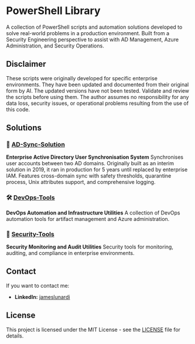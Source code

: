 # PowerShell Library

A collection of PowerShell scripts and automation solutions developed to solve real-world problems in a production environment. Built from a Security Engineering perspective to assist with AD Management, Azure Administration, and Security Operations.

## Disclaimer

These scripts were originally developed for specific enterprise environments. They have been updated and documented from their original form by AI. The updated versions have not been tested. Validate and review the scripts before using them. The author assumes no responsibility for any data loss, security issues, or operational problems resulting from the use of this code.

## Solutions

### 🔄 [AD-Sync-Solution](AD-Sync-Solution/)
**Enterprise Active Directory User Synchronisation System**
Synchronises user accounts between two AD domains. Originally built as an interim solution in 2019, it ran in production for 5 years until replaced by enterprise IAM.
Features cross-domain sync with safety thresholds, quarantine process, Unix attributes support, and comprehensive logging.

### 🛠️ [DevOps-Tools](DevOps-Tools/)
**DevOps Automation and Infrastructure Utilities**
A collection of DevOps automation tools for artifact management and Azure administration.

### 🔐 [Security-Tools](Security-Tools/)
**Security Monitoring and Audit Utilities**
Security tools for monitoring, auditing, and compliance in enterprise environments.


## Contact
If you want to contact me:
- **LinkedIn:** [jameslunardi](https://www.linkedin.com/in/jameslunardi/)

## License
This project is licensed under the MIT License - see the [LICENSE](LICENSE) file for details.
